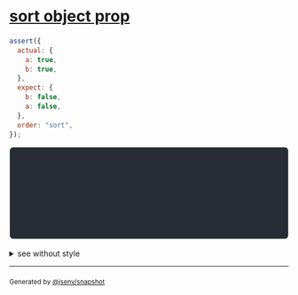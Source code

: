 # [sort object prop](../../object.test.js#L411)

```js
assert({
  actual: {
    a: true,
    b: true,
  },
  expect: {
    b: false,
    a: false,
  },
  order: "sort",
});
```

![img](throw.svg)

<details>
  <summary>see without style</summary>

```console
AssertionError: actual and expect are different

actual: {
  a: true,
  b: true,
}
expect: {
  a: false,
  b: false,
}
```

</details>

---

<sub>
  Generated by <a href="https://github.com/jsenv/core/tree/main/packages/independent/snapshot">@jsenv/snapshot</a>
</sub>